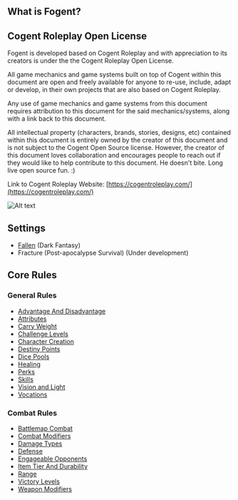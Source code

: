 ## What is Fogent?

## Cogent Roleplay Open License

Fogent is developed based on Cogent Roleplay and with appreciation to its creators is under the the Cogent Roleplay Open License.

All game mechanics and game systems built on top of Cogent within this document are open and freely available for anyone to re-use, include, adapt or develop, in their own projects that are also based on Cogent Roleplay.

Any use of game mechanics and game systems from this document requires attribution to this document for the said mechanics/systems, along with a link back to this document.

All intellectual property (characters, brands, stories, designs, etc) contained within this document is entirely owned by the creator of this document and is not subject to the Cogent Open Source license. However, the creator of this document loves collaboration and encourages people to reach out if they would like to help contribute to this document. He doesn't bite. Long live open source fun. :)

Link to Cogent Roleplay Website: [https://cogentroleplay.com/](https://cogentroleplay.com/)

![Alt text](CogentRoleplayAttribution_Wide.png)

## Settings

- [Fallen](./src/Settings/Fallen/Fallen.md) (Dark Fantasy)
- Fracture (Post-apocalypse Survival) (Under development)

## Core Rules

### General Rules

- [Advantage And Disadvantage](./src/CoreRules/GeneralRules/AdvantageAndDisadvantage.md)
- [Attributes](./src/CoreRules/GeneralRules/Attributes.md)
- [Carry Weight](./src/CoreRules/GeneralRules/CarryWeight.md)
- [Challenge Levels](./src/CoreRules/GeneralRules/ChallengeLevels.md)
- [Character Creation](./src/CoreRules/GeneralRules/CharacterCreation.md)
- [Destiny Points](./src/CoreRules/GeneralRules/DestinyPoints.md)
- [Dice Pools](./src/CoreRules/GeneralRules/DicePools.md)
- [Healing](./src/CoreRules/GeneralRules/Healing.md)
- [Perks](./src/CoreRules/GeneralRules/Perks.md)
- [Skills](./src/CoreRules/GeneralRules/Skills.md)
- [Vision and Light](./src/CoreRules/GeneralRules/LightAndVision.md)
- [Vocations](./src/CoreRules/GeneralRules/Vocations.md)

### Combat Rules

- [Battlemap Combat](./src/CoreRules/CombatRules/BattlemapCombat.md)
- [Combat Modifiers](./src/CoreRules/CombatRules/CombatModifiers.md)
- [Damage Types](./src/CoreRules/CombatRules/DamageTypes.md)
- [Defense](./src/CoreRules/CombatRules/Defense.md)
- [Engageable Opponents](./src/CoreRules/CombatRules/EngageableOpponents.md)
- [Item Tier And Durability](./src/CoreRules/CombatRules/ItemTierAndEffectsAndDurability.md)
- [Range](./src/CoreRules/CombatRules/Range.md)
- [Victory Levels](./src/CoreRules/CombatRules/VictoryLevels.md)
- [Weapon Modifiers](./src/CoreRules/CombatRules/WeaponModifiers.md)
